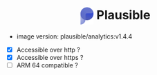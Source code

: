 <h1 align="center">
  <picture>
    <img align="center" alt="Pegaz" src="./logo.svg" height="40">
  </picture>
  Plausible
</h1>

- image version: plausible/analytics:v1.4.4
- [x] Accessible over http ?
- [x] Accessible over https ?
- [ ] ARM 64 compatible ?

